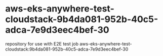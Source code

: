 # aws-eks-anywhere-test-cloudstack-9b4da081-952b-40c5-adca-7e9d3eec4bef-30
repository for use with E2E test job aws-eks-anywhere-test-cloudstack:9b4da081-952b-40c5-adca-7e9d3eec4bef-30
